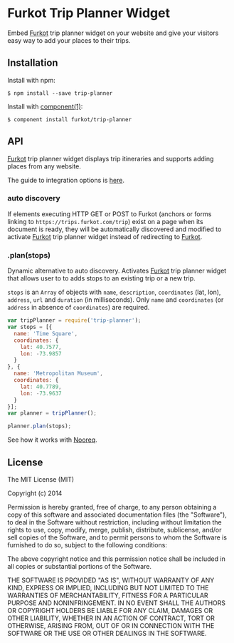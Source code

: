 
# Furkot Trip Planner Widget

  Embed [Furkot] trip planner widget on your website and give your visitors easy way to add your places to their trips.

## Installation

  Install with npm:

    $ npm install --save trip-planner

  Install with [component(1)](http://component.io):

    $ component install furkot/trip-planner

## API

  [Furkot] trip planner widget displays trip itineraries and supports adding places from any website.

  The guide to integration options is [here][help].

### auto discovery

If elements executing HTTP GET or POST to Furkot (anchors or forms linking to `https://trips.furkot.com/trip`) exist on a page when its document is ready, they will be automatically discovered and modified to activate [Furkot] trip planner widget instead of redirecting to [Furkot].

### .plan(stops)

Dynamic alternative to auto discovery. Activates [Furkot] trip planner widget that allows user to to adds stops to an existing trip or a new trip.

`stops` is an `Array` of objects with `name`, `description`, `coordinates` (lat, lon), `address`, `url` and
`duration` (in milliseconds). Only `name` and `coordinates` (or `address` in absence of `coordinates`) are required.

```javascript
var tripPlanner = require('trip-planner');
var stops = [{
  name: 'Time Square',
  coordinates: {
    lat: 40.7577,
    lon: -73.9857
  }
}, {
  name: 'Metropolitan Museum',
  coordinates: {
    lat: 40.7789,
    lon: -73.9637
  }
}];
var planner = tripPlanner();

planner.plan(stops);
```

See how it works with [Nooreq].

## License

  The MIT License (MIT)

  Copyright (c) 2014 <copyright holders>

  Permission is hereby granted, free of charge, to any person obtaining a copy
  of this software and associated documentation files (the "Software"), to deal
  in the Software without restriction, including without limitation the rights
  to use, copy, modify, merge, publish, distribute, sublicense, and/or sell
  copies of the Software, and to permit persons to whom the Software is
  furnished to do so, subject to the following conditions:

  The above copyright notice and this permission notice shall be included in
  all copies or substantial portions of the Software.

  THE SOFTWARE IS PROVIDED "AS IS", WITHOUT WARRANTY OF ANY KIND, EXPRESS OR
  IMPLIED, INCLUDING BUT NOT LIMITED TO THE WARRANTIES OF MERCHANTABILITY,
  FITNESS FOR A PARTICULAR PURPOSE AND NONINFRINGEMENT. IN NO EVENT SHALL THE
  AUTHORS OR COPYRIGHT HOLDERS BE LIABLE FOR ANY CLAIM, DAMAGES OR OTHER
  LIABILITY, WHETHER IN AN ACTION OF CONTRACT, TORT OR OTHERWISE, ARISING FROM,
  OUT OF OR IN CONNECTION WITH THE SOFTWARE OR THE USE OR OTHER DEALINGS IN
  THE SOFTWARE.

[Furkot]: https://trips.furkot.com
[help]: http://help.furkot.com/widgets/integrated-trip-planner.html
[Nooreq]: http://nooreq.com
